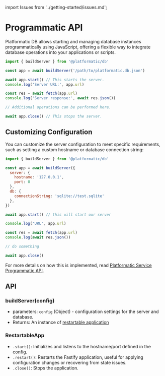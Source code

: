 import Issues from '../getting-started/issues.md';

# Programmatic API

Platformatic DB allows starting and managing database instances programmatically using JavaScript, offering a flexible way to integrate database operations into your applications or scripts.

```js
import { buildServer } from '@platformatic/db'

const app = await buildServer('/path/to/platformatic.db.json')

await app.start() // This starts the server.
console.log('Server URL:', app.url)

const res = await fetch(app.url)
console.log('Server response:', await res.json())

// Additional operations can be performed here.

await app.close() // This stops the server.
```

## Customizing Configuration

You can customize the server configuration to meet specific requirements, such as setting a custom hostname or database connection string:

```js
import { buildServer } from '@platformatic/db'

const app = await buildServer({
  server: {
    hostname: '127.0.0.1',
    port: 0
  },
  db: {
    connectionString: 'sqlite://test.sqlite'
  },
})

await app.start() // this will start our server

console.log('URL', app.url)

const res = await fetch(app.url)
console.log(await res.json())

// do something

await app.close()
```

For more details on how this is implemented, read [Platformatic Service Programmatic API](../service/programmatic.md).

## API

### buildServer(config)
- parameters: `config` (Object) - configuration settings for the server and database.
- Returns: An instance of [restartable application](#restartableapp)

### RestartableApp
- `.start()`: Initializes and listens to the hostname/port defined in the config. 
- `.restart()`: Restarts the Fastify application, useful for applying configuration changes or recovering from state issues.
- `.close()`: Stops the application. 


<Issues />
